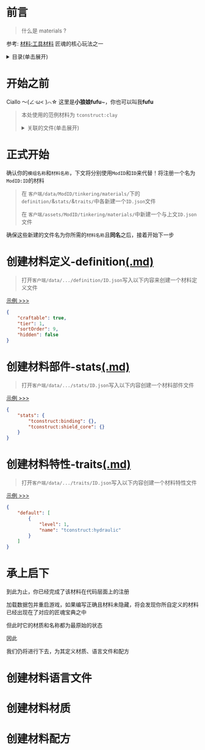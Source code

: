 # 前言

> 什么是 materials ?

参考: [材料:工具材料](https://www.mcmod.cn/item/list/3725-1-1016623.html) 匠魂的核心玩法之一

<details>

<summary>目录(单击展开)</summary>
    <ol>
        <li><a href=#前言>前言</a></li>
        <li><a href=#开始之前>开始之前</a></li>
        <li><a href=#正式开始>正式开始</a></li>
        <li><a href=#创建材料定义-definitionmd>创建材料定义-definition</a></li>
        <li><a href=#创建材料部件-statsmd>创建材料部件-stats</a></li>
        <li><a href=#创建材料特性-traitsmd>创建材料特性-traits</a></li>
    </ol>

</details>

# 开始之前

Ciallo ～(∠·ω< )⌒☆ 这里是**小狼娘fufu**~，你也可以叫我**fufu**

> 本处使用的范例材料为 `tconstruct:clay`
> 
> <details>
> 
> <summary>关联的文件(单击展开)</summary>
> 
> <ol>
>    <li><a href=../Packs/data/tconstruct/tinkering/materials/definition/clay.json> 定义(definition) </a></li>
> </ol>
>
> </details>

# 正式开始

确认你的`模组名称`和`材料名称`，下文将分别使用`ModID`和`ID`来代替！将注册一个名为`ModID:ID`的材料

> 在 `客户端/data/ModID/tinkering/materials/`下的`definition/`&`stats/`&`traits/`中各新建一个`ID.json`文件
> 
> 在 `客户端/assets/ModID/tinkering/materials/`中新建一个与上文`ID.json`文件

确保这些新建的文件名为你所需的`材料名称`且**同名**之后，接着开始下一步

# 创建材料定义-**definition**[(.md)](../Packs/data/tconstruct/tinkering/materials/definition/README.md)

> 打开`客户端/data/.../definition/ID.json`写入以下内容来创建一个材料定义文件

[示例 >>>](../Packs/data/tconstruct/tinkering/materials/definition/clay.json)

```json
{
    "craftable": true,
    "tier": 1,
    "sortOrder": 9,
    "hidden": false
}
```

# 创建材料部件-**stats**[(.md)](../Packs/data/tconstruct/tinkering/materials/stats/README.md)

> 打开`客户端/data/.../stats/ID.json`写入以下内容创建一个材料部件文件

[示例 >>>](../Packs/data/tconstruct/tinkering/materials/stats/clay.json)

```json
{
    "stats": {
        "tconstruct:binding": {},
        "tconstruct:shield_core": {}
    }
}
```

# 创建材料特性-**traits**[(.md)](../Packs/data/tconstruct/tinkering/materials/traits/README.md)

> 打开`客户端/data/.../traits/ID.json`写入以下内容创建一个材料特性文件

[示例 >>>](../Packs/data/tconstruct/tinkering/materials/traits/clay.json)

```json
{
    "default": [
        {
            "level": 1,
            "name": "tconstruct:hydraulic"
        }
    ]
}
```

# 承上启下

到此为止，你已经完成了该材料在代码层面上的注册

加载数据包并重启游戏，如果编写正确且材料未隐藏，将会发现你所自定义的材料已经出现在了对应的匠魂宝典之中

但此时它的材质和名称都为最原始的状态

因此

我们仍将进行下去，为其定义材质、语言文件和配方

# 创建材料语言文件

# 创建材料材质

# 创建材料配方